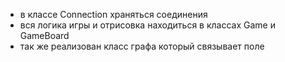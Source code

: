 - в классе Connection храняться соединения
- вся логика игры  и отрисовка находиться в классах Game и GameBoard
- так же реализован класс графа который связывает поле

